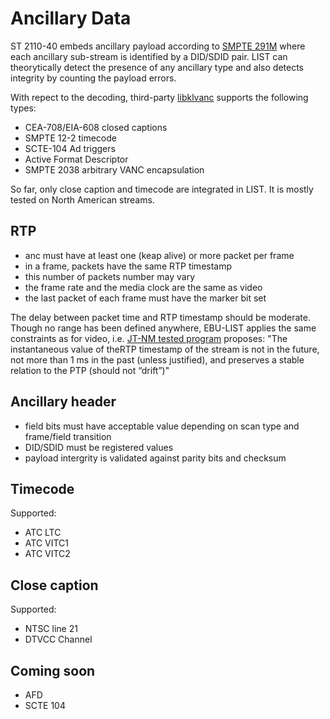 # Ancillary Data

ST 2110-40 embeds ancillary payload according to [SMPTE 291M](https://tools.ietf.org/html/rfc8331)
where each ancillary sub-stream is identified by a DID/SDID pair. LIST
can theorytically detect the presence of any ancillary type and also
detects integrity by counting the payload errors.

With repect to the decoding, third-party [libklvanc](https://github.com/stoth68000/libklvanc)
supports the following types:

 * CEA-708/EIA-608 closed captions
 * SMPTE 12-2 timecode
 * SCTE-104 Ad triggers
 * Active Format Descriptor
 * SMPTE 2038 arbitrary VANC encapsulation

So far, only close caption and timecode are integrated in LIST.
It is mostly tested on North American streams.

## RTP

 * anc must have at least one (keap alive) or more packet per frame
 * in a frame, packets have the same RTP timestamp
 * this number of packets number may vary
 * the frame rate and the media clock are the same as video
 * the last packet of each frame must have the marker bit set

The delay between packet time and RTP timestamp should be moderate.
Though no range has been defined anywhere, EBU-LIST applies the same
constraints as for video, i.e. [JT-NM tested program](http://jt-nm.org/documents/JT-NM_Tested_Catalog_ST2110_Full-Online-2019-09-10.pdf)
proposes: "The instantaneous value of theRTP timestamp of the stream is
not in the future, not more than 1 ms in the past (unless justified),
and preserves a stable relation to the PTP (should not “drift”)"

## Ancillary header

 * field bits must have acceptable value depending on scan type and
   frame/field transition
 * DID/SDID must be registered values
 * payload intergrity is validated against parity bits and checksum

## Timecode

Supported:

 * ATC LTC
 * ATC VITC1
 * ATC VITC2

## Close caption

Supported:

 * NTSC line 21
 * DTVCC Channel

## Coming soon

* AFD
* SCTE 104
